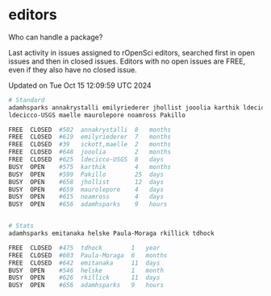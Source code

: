 # editors

Who can handle a package?

Last activity in issues assigned to rOpenSci editors, searched first in open
issues and then in closed issues. Editors with no open issues are FREE, even if
they also have no closed issue.


Updated on Tue Oct 15 12:09:59 UTC 2024

```bash
# Standard
adamhsparks annakrystalli emilyriederer jhollist jooolia karthik ldecicco
ldecicco-USGS maelle maurolepore noamross Pakillo

FREE  CLOSED  #502  annakrystalli  8   months
FREE  CLOSED  #619  emilyriederer  7   months
FREE  CLOSED  #39   sckott,maelle  2   months
FREE  CLOSED  #648  jooolia        2   months
FREE  CLOSED  #625  ldecicco-USGS  8   days
BUSY  OPEN    #575  karthik        4   months
BUSY  OPEN    #599  Pakillo        25  days
BUSY  OPEN    #658  jhollist       12  days
BUSY  OPEN    #659  maurolepore    4   days
BUSY  OPEN    #615  noamross       4   days
BUSY  OPEN    #656  adamhsparks    9   hours


# Stats
adamhsparks emitanaka helske Paula-Moraga rkillick tdhock

FREE  CLOSED  #475  tdhock        1   year
FREE  CLOSED  #603  Paula-Moraga  6   months
FREE  CLOSED  #642  emitanaka     11  days
BUSY  OPEN    #546  helske        1   month
BUSY  OPEN    #626  rkillick      11  days
BUSY  OPEN    #656  adamhsparks   9   hours
```

